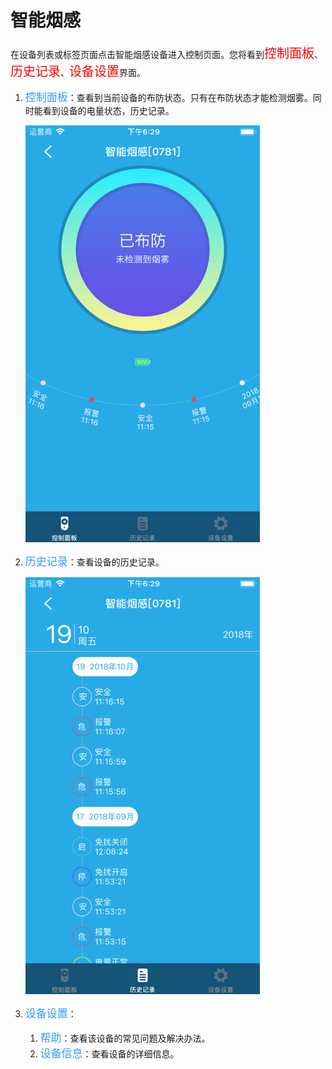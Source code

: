 # 智能烟感

在设备列表或标签页面点击智能烟感设备进入控制页面。您将看到<font style='color:#ff0000;font-size:20px'>控制面板</font>、<font style='color:#ff0000;font-size:20px'>历史记录</font>、<font style='color:#ff0000;font-size:20px'>设备设置</font>界面。

1. <font style='color:#3699ff;font-size:17px'>控制面板</font>：查看到当前设备的布防状态。只有在布防状态才能检测烟雾。同时能看到设备的电量状态，历史记录。

	<img src="../images/MacBee/烟感/控制界面.png" width = "375" height = "667">
	
2. <font style='color:#3699ff;font-size:17px'>历史记录</font>：查看设备的历史记录。

	<img src="../images/MacBee/烟感/历史记录.png" width = "375" height = "667">
3. <font style='color:#3699ff;font-size:17px'>设备设置</font>：
	1. <font style='color:#3699ff;font-size:17px'>帮助</font>：查看该设备的常见问题及解决办法。
	2. <font style='color:#3699ff;font-size:17px'>设备信息</font>：查看设备的详细信息。
